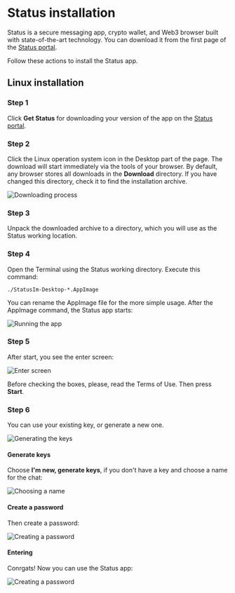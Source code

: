 # Status installation

Status is a secure messaging app, crypto wallet, and Web3 browser built with state-of-the-art technology. You can download it from the first page of the [Status portal](https://status.im).

Follow these actions to install the Status app.

## Linux installation

### Step 1

Click **Get Status** for downloading your version of the app on the [Status portal](https://status.im).

### Step 2

Click the Linux operation system icon in the Desktop part of the page. The download will start immediately via the tools of your browser. By default, any browser stores all downloads in the **Download** directory. If you have changed this directory, check it to find the installation archive.

![Downloading process](img/download.png)

### Step 3

Unpack the downloaded archive to a directory, which you will use as the Status working location.

### Step 4

Open the Terminal using the Status working directory. Execute this command:

    ./StatusIm-Desktop-*.AppImage

You can rename the AppImage file for the more simple usage. After the AppImage command, the Status app starts:

![Running the app](img/execution_command.png)

### Step 5

After start, you see the enter screen:

![Enter screen](img/enter_screen.png)

Before checking the boxes, please, read the Terms of Use. Then press **Start**.

### Step 6

You can use your existing key, or generate a new one.

![Generating the keys](img/keys.png)

#### Generate keys

Choose **I'm new, generate keys**, if you don't have a key and choose a name for the chat:

![Choosing a name](img/choose_name.png)

#### Create a password

Then create a password:

![Creating a password](img/pass_create.png)

#### Entering

Conrgats! Now you can use the Status app:

![Creating a password](img/status_app.png)


